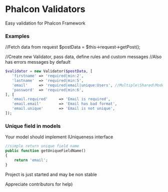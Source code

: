 # Phalcon Validators

Easy validation for Phalcon Framework


### Examples

//Fetch data from request
$postData = $this->request->getPost();

//Create new Validator, pass data, define rules and custom messages
//Also has errors messages by default 

```php
$validator = new Validator($postData, [
   'firstname' => 'required|min:2',
   'lastname'  => 'required|min:5',
   'email'     => 'required|email|unique:Users', //Multiple\Shared\Models\Users in modular app
   'password'  => 'required|min:6',
], [
   'email.required'     => 'Email is required',
   'email.email'        => 'Email has bad format',
   'email.unique'       => 'Email is not unique',
]);
```

### Unique field in models
Your model should implement IUniqueness interface


```php
//simple return unique field name
public function getUniqueFieldName()
{
    return 'email';
}

```

Project is just started and may be non stable

Appreciate contributors for help)

